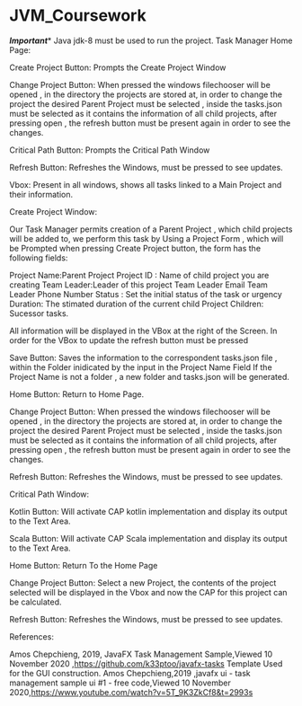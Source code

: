 # JVM_Coursework
*****Important******
Java jdk-8 must be used to run the project.
Task Manager
Home Page:

Create Project Button:
Prompts the Create Project Window

Change Project Button:
When pressed the windows filechooser will be opened , in the directory the projects are stored at,
in order to change the project the desired Parent Project must be selected , inside the tasks.json must be selected as it contains
the information of all child projects, after pressing open , the refresh button must be present again in order to see the changes.

Critical Path Button:
Prompts the Critical Path Window

Refresh Button:
Refreshes the Windows, must be pressed to see updates.

Vbox: 
Present in all windows, shows all tasks linked to a Main Project and their information.



Create Project Window:

Our Task Manager permits creation of a Parent Project , which child projects will be added to, we perform this task by 
Using a Project Form , which will be Prompted when pressing Create Project button, the form has the following fields:


Project Name:Parent Project
Project ID : Name of child project you are creating 
Team Leader:Leader of this project
Team Leader Email
Team Leader Phone Number 
Status : Set the initial status of the task or urgency
Duration: The stimated duration of the current child Project 
Children: Sucessor tasks.

All information will be displayed in the VBox at the right of the Screen.
In order for the VBox to update the refresh button must be pressed 

Save Button: 
Saves the information to the correspondent tasks.json file , within the Folder inidicated by the input in the Project Name Field 
If the Project Name is not a folder , a new folder and tasks.json will be generated.

Home Button:
Return to Home Page.

Change Project Button: 
When pressed the windows filechooser will be opened , in the directory the projects are stored at,
in order to change the project the desired Parent Project must be selected , inside the tasks.json must be selected as it contains
the information of all child projects, after pressing open , the refresh button must be present again in order to see the changes.

Refresh Button:
Refreshes the Windows, must be pressed to see updates.

Critical Path Window:

Kotlin Button: 
Will activate CAP kotlin implementation and display its output to the Text Area.

Scala Button:
Will activate CAP Scala implementation and display its output to the Text Area.

Home Button:
Return To the Home Page 

Change Project Button:
Select a new Project, the contents of the project selected will be displayed in the Vbox and now the CAP for this 
project can be calculated.

Refresh Button:
Refreshes the Windows, must be pressed to see updates. 








References:

Amos Chepchieng, 2019, JavaFX Task Management Sample,Viewed 10 November 2020  ,https://github.com/k33ptoo/javafx-tasks Template Used for the GUI construction.
Amos Chepchieng,2019 ,javafx ui - task management sample ui #1 - free code,Viewed 10 November 2020,https://www.youtube.com/watch?v=5T_9K3ZkCf8&t=2993s


